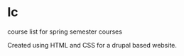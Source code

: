 # lc
course list for spring semester courses

Created using HTML and CSS for a drupal based website.
